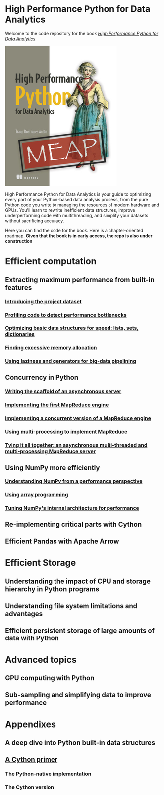# High Performance Python for Data Analytics

Welcome to the code repository for the book [_High Performance Python
for Data
Analytics_](https://www.manning.com/books/high-performance-python-for-data-analytics)


![Book cover](cover.jpg)



High Performance Python for Data Analytics is your guide to optimizing
every part of your Python-based data analysis process, from the pure
Python code you write to managing the resources of modern hardware and
GPUs. You'll learn to rewrite inefficient data structures, improve
underperforming code with multithreading, and simplify your datasets
without sacrificing accuracy.


Here you can find the code for the book. Here is a chapter-oriented
roadmap. **Given that the book is in early access, the repo is also
under construction**


# Efficient computation

## Extracting maximum performance from built-in features

### [Introducing the project dataset](code/02-python/sec1-dataset)
### [Profiling code to detect performance bottlenecks](code/02-python/sec2-profiling)
### [Optimizing basic data structures for speed: lists, sets, dictionaries](code/02-python/sec3-basic-ds)
### [Finding excessive memory allocation](code/02-python/sec4-memory)
### [Using laziness and generators for big-data pipelining](code/02-python/sec5-lazy)

## Concurrency in Python

### [Writing the scaffold of an asynchronous server](code/03-concurrency/sec1-async)
### [Implementing the first MapReduce engine](code/03-concurrency/sec2-naive)
### [Implementing a concurrent version of a MapReduce engine](code/03-concurrency/sec3-thread)
### [Using multi-processing to implement MapReduce](code/03-concurrency/sec4-multiprocess)
### [Tying it all together: an asynchronous multi-threaded and multi-processing MapReduce server](code/03-concurrency/sec5-all)

## Using NumPy more efficiently

### [Understanding NumPy from a performance perspective](code/04-numpy/sec1-basics)
### [Using array programming](code/04-numpy/sec2-views)
### [Tuning NumPy's internal architecture for performance](code/04-numpy/sec3-vectorize)


## Re-implementing critical parts with Cython

## Efficient Pandas with Apache Arrow

# Efficient Storage

##  Understanding the impact of CPU and storage hierarchy in Python programs

## Understanding file system limitations and advantages

## Efficient persistent storage of large amounts of data with Python 

# Advanced topics

## GPU computing with Python

## Sub-sampling and simplifying data to improve performance

# Appendixes

## A deep dive into Python built-in data structures

## [A Cython primer](code/A03-cython)

### The Python-native implementation
### The Cython version

